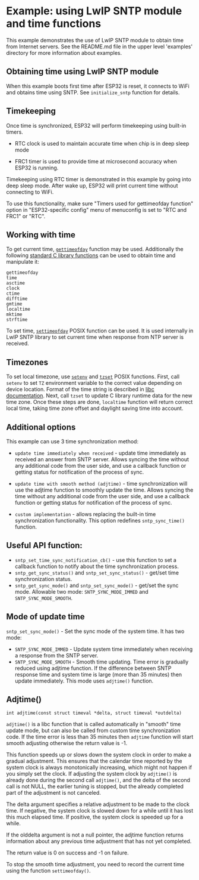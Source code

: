 # Example: using LwIP SNTP module and time functions

This example demonstrates the use of LwIP SNTP module to obtain time from Internet servers. See the README.md file in the upper level 'examples' directory for more information about examples.

## Obtaining time using LwIP SNTP module

When this example boots first time after ESP32 is reset, it connects to WiFi and obtains time using SNTP.
See `initialize_sntp` function for details.

## Timekeeping

Once time is synchronized, ESP32 will perform timekeeping using built-in timers.

- RTC clock is used to maintain accurate time when chip is in deep sleep mode

- FRC1 timer is used to provide time at microsecond accuracy when ESP32 is running.

Timekeeping using RTC timer is demonstrated in this example by going into deep sleep mode. After wake up, ESP32 will print current time without connecting to WiFi.

To use this functionality, make sure "Timers used for gettimeofday function" option in "ESP32-specific config" menu of menuconfig is set to "RTC and FRC1" or "RTC".

## Working with time

To get current time, [`gettimeofday`](http://man7.org/linux/man-pages/man2/gettimeofday.2.html) function may be used. Additionally the following [standard C library functions](https://en.cppreference.com/w/cpp/header/ctime) can be used to obtain time and manipulate it:

	gettimeofday
	time
	asctime
	clock
	ctime
	difftime
	gmtime
	localtime
	mktime
	strftime

To set time, [`settimeofday`](http://man7.org/linux/man-pages/man2/settimeofday.2.html) POSIX function can be used. It is used internally in LwIP SNTP library to set current time when response from NTP server is received.

## Timezones

To set local timezone, use [`setenv`](http://man7.org/linux/man-pages/man3/setenv.3.html) and [`tzset`](http://man7.org/linux/man-pages/man3/tzset.3.html) POSIX functions. First, call `setenv` to set `TZ` environment variable to the correct value depending on device location. Format of the time string is described in [libc documentation](https://www.gnu.org/software/libc/manual/html_node/TZ-Variable.html). Next, call `tzset` to update C library runtime data for the new time zone. Once these steps are done, `localtime` function will return correct local time, taking time zone offset and daylight saving time into account.

## Additional options

This example can use 3 time synchronization method:

- `update time immediately when received` - update time immediately as received an answer from SNTP server. Allows syncing the time without any additional code from the user side, and use a callback function or getting status for notification of the process of sync.

- `update time with smooth method (adjtime)` - time synchronization will use the adjtime function to smoothly update the time. Allows syncing the time without any additional code from the user side, and use a callback function or getting status for notification of the process of sync.

- `custom implementation` - allows replacing the built-in time synchronization functionality. This option redefines `sntp_sync_time()` function.

## Useful API function:

- `sntp_set_time_sync_notification_cb()` - use this function to set a callback function to notify about the time synchronization process.
- `sntp_get_sync_status()` and `sntp_set_sync_status()` - get/set time synchronization status.
- `sntp_get_sync_mode()` and `sntp_set_sync_mode()` - get/set the sync mode. Allowable two mode: `SNTP_SYNC_MODE_IMMED` and `SNTP_SYNC_MODE_SMOOTH`.

## Mode of update time

`sntp_set_sync_mode()` - Set the sync mode of the system time. It has two mode:

* `SNTP_SYNC_MODE_IMMED` - Update system time immediately when receiving a response from the SNTP server.
* `SNTP_SYNC_MODE_SMOOTH` - Smooth time updating. Time error is gradually reduced using adjtime function. If the difference between SNTP response time and system time is large (more than 35 minutes) then update immediately. This mode uses `adjtime()` function.

## Adjtime()
`int adjtime(const struct timeval *delta, struct timeval *outdelta)`

`adjtime()` is a libc function that is called automatically in "smooth" time update mode, but can also be called from custom time synchronization code. 
If the time error is less than 35 minutes then `adjtime` function will start smooth adjusting otherwise the return value is -1.

This function speeds up or slows down the system clock in order to make a gradual adjustment. This ensures that the calendar time reported by the system clock is always monotonically increasing, which might not happen if you simply set the clock. If adjusting the system clock by `adjtime()` is already done during the second call `adjtime()`, and the delta of the second call is not NULL, the earlier tuning is stopped, but the already completed part of the adjustment is not canceled.

The delta argument specifies a relative adjustment to be made to the clock time. If negative, the system clock is slowed down for a while until it has lost this much elapsed time. If positive, the system clock is speeded up for a while. 

If the olddelta argument is not a null pointer, the adjtime function returns information about any previous time adjustment that has not yet completed. 

The return value is 0 on success and -1 on failure.

To stop the smooth time adjustment, you need to record the current time using the function `settimeofday()`.
